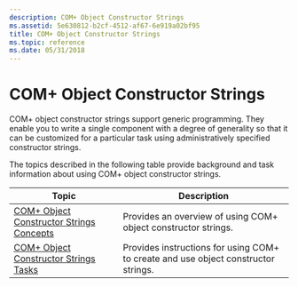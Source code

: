 ```yaml
---
description: COM+ Object Constructor Strings
ms.assetid: 5e630812-b2cf-4512-af67-6e919a02bf95
title: COM+ Object Constructor Strings
ms.topic: reference
ms.date: 05/31/2018
---
```


# COM+ Object Constructor Strings

COM+ object constructor strings support generic programming. They enable you to write a single component with a degree of generality so that it can be customized for a particular task using administratively specified constructor strings.

The topics described in the following table provide background and task information about using COM+ object constructor strings.



| Topic                                                                                               | Description                                                                                   |
|-----------------------------------------------------------------------------------------------------|-----------------------------------------------------------------------------------------------|
| [COM+ Object Constructor Strings Concepts](com--object-constructor-strings-concepts.md)<br/> | Provides an overview of using COM+ object constructor strings.<br/>                     |
| [COM+ Object Constructor Strings Tasks](com--object-constructor-strings-tasks.md)<br/>       | Provides instructions for using COM+ to create and use object constructor strings.<br/> |



 

 

 





